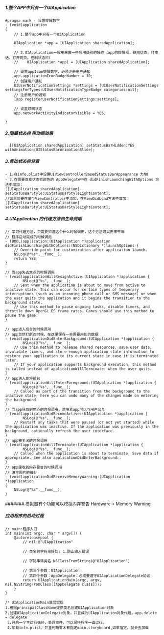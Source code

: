 ##### 1.整个APP中只有一个UIApplication 
```
#pragma mark - 设置提醒数字
- (void)application
{
    // 1.整个app中只有一个UIApplication
      
    UIApplication *app = [UIApplication sharedApplication];
    
    // 2.UIApplication一般用来做一些应用级别的操作（app的提醒框，联网状态，打电话，打开网页，控制状态栏）
    //    UIApplication *app1 = [UIApplication sharedApplication];
    
    // 设置appIcon提醒数字，必须注册用户通知
    app.applicationIconBadgeNumber = 10;
    // 创建用户通知
    UIUserNotificationSettings *settings = [UIUserNotificationSettings settingsForTypes:UIUserNotificationTypeBadge categories:nil];
    // 注册用户的通知
    [app registerUserNotificationSettings:settings];
    
    // 设置联网状态
    app.networkActivityIndicatorVisible = YES;

}
```
##### 2.隐藏状态栏 带动画效果
      [[UIApplication sharedApplication] setStatusBarHidden:YES withAnimation:UIStatusBarAnimationSlide];
##### 3.修改状态栏背景
    - 1.在Info.plist中设置UIViewControllerBasedStatusBarAppearance 为NO
    - 2.在需要改变状态栏颜色的 AppDelegate中在 didFinishLaunchingWithOptions 方法中增加： 
    [[UIApplication sharedApplication] setStatusBarStyle:UIStatusBarStyleLightContent];
    //如果需要在单个ViewController中添加，在ViewDidLoad方法中增加：
    [[UIApplication sharedApplication] setStatusBarStyle:UIStatusBarStyleLightContent];
    
##### 4.UIApplication 的代理方法和生命周期
```
// 学习代理方法，只需要知道这个什么时候调用，这个方法可以用来干嘛
// 程序启动完成的时候调用
- (BOOL)application:(UIApplication *)application didFinishLaunchingWithOptions:(NSDictionary *)launchOptions {
    // Override point for customization after application launch.
    NSLog(@"%s",__func__);
    return YES;
}

// 当app失去焦点的时候调用
- (void)applicationWillResignActive:(UIApplication *)application {
        NSLog(@"%s",__func__);
    // Sent when the application is about to move from active to inactive state. This can occur for certain types of temporary interruptions (such as an incoming phone call or SMS message) or when the user quits the application and it begins the transition to the background state.
    // Use this method to pause ongoing tasks, disable timers, and throttle down OpenGL ES frame rates. Games should use this method to pause the game.
}

// app进入后台的时候调用
// app忽然打断的时候，在这里保存一些需要用到的数据
- (void)applicationDidEnterBackground:(UIApplication *)application {
        NSLog(@"%s",__func__);
    // Use this method to release shared resources, save user data, invalidate timers, and store enough application state information to restore your application to its current state in case it is terminated later.
    // If your application supports background execution, this method is called instead of applicationWillTerminate: when the user quits.
}
// app进入即将前台
- (void)applicationWillEnterForeground:(UIApplication *)application {
        NSLog(@"%s",__func__);
    // Called as part of the transition from the background to the inactive state; here you can undo many of the changes made on entering the background.
}
// 当app获取到焦点的时候调用，意味着app可以与用户交互
- (void)applicationDidBecomeActive:(UIApplication *)application {
        NSLog(@"%s",__func__);
    // Restart any tasks that were paused (or not yet started) while the application was inactive. If the application was previously in the background, optionally refresh the user interface.
}
// app被关闭的时候调用
- (void)applicationWillTerminate:(UIApplication *)application {
        NSLog(@"%s",__func__);
    // Called when the application is about to terminate. Save data if appropriate. See also applicationDidEnterBackground:.
}
// app接收到内存警告的时候调用
// 清空图片的缓存
- (void)applicationDidReceiveMemoryWarning:(UIApplication *)application
{
    NSLog(@"%s",__func__);
}
```
####### 模拟器有个功能可以模拟内存警告 Hardware-> Memory Warning
#####  应用程序的启动过程
```
// main:程序入口
int main(int argc, char * argv[]) {
    @autoreleasepool {
        // nil:@"UIApplication"
        
        // 类名转字符串好处: 1.防止输入错误
        
        // 字符串转类名 NSClassFromString(@"UIApplication")
        
        // 第三个参数：UIApplication
        // 第四个参数：AppDelegate：必须要遵守UIApplicationDelegate协议
        return UIApplicationMain(argc, argv, nil,NSStringFromClass([AppDelegate class]));
    }
}

/* UIApplicationMain底层实现
1.根据principalClassName提供类名创建UIApplication对象
2.创建UIApplicationDelegate对象，并且成为UIApplication对象代理，app.delete = delegate
 3.开启一个主运行循环，处理事件，可以保持程序一直运行。
 4.加载info.plist，并且判断有木有指定main.storyboard,如果指定，就会去加载
```